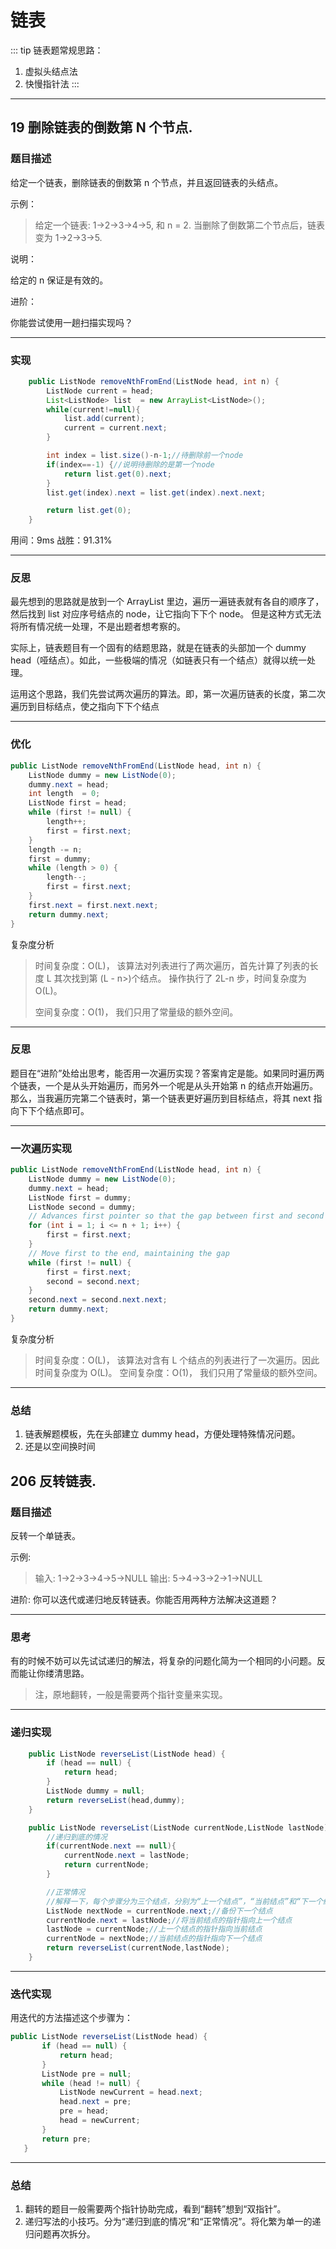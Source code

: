 # 链表

::: tip 链表题常规思路：

1. 虚拟头结点法
2. 快慢指针法
   :::

---

## 19 删除链表的倒数第 N 个节点.

### 题目描述

给定一个链表，删除链表的倒数第 n 个节点，并且返回链表的头结点。

示例：

> 给定一个链表: 1->2->3->4->5, 和 n = 2.
> 当删除了倒数第二个节点后，链表变为 1->2->3->5.

说明：

给定的 n 保证是有效的。

进阶：

你能尝试使用一趟扫描实现吗？

---

### 实现

```java
    public ListNode removeNthFromEnd(ListNode head, int n) {
        ListNode current = head;
        List<ListNode> list  = new ArrayList<ListNode>();
        while(current!=null){
            list.add(current);
            current = current.next;
        }

        int index = list.size()-n-1;//待删除前一个node
        if(index==-1) {//说明待删除的是第一个node
            return list.get(0).next;
        }
        list.get(index).next = list.get(index).next.next;

        return list.get(0);
    }
```

用间：9ms
战胜：91.31%

---

### 反思

最先想到的思路就是放到一个 ArrayList 里边，遍历一遍链表就有各自的顺序了，然后找到 list 对应序号结点的 node，让它指向下下个 node。
但是这种方式无法将所有情况统一处理，不是出题者想考察的。

实际上，链表题目有一个固有的结题思路，就是在链表的头部加一个 dummy head（哑结点）。如此，一些极端的情况（如链表只有一个结点）就得以统一处理。

运用这个思路，我们先尝试两次遍历的算法。即，第一次遍历链表的长度，第二次遍历到目标结点，使之指向下下个结点

---

### 优化

```java
public ListNode removeNthFromEnd(ListNode head, int n) {
    ListNode dummy = new ListNode(0);
    dummy.next = head;
    int length  = 0;
    ListNode first = head;
    while (first != null) {
        length++;
        first = first.next;
    }
    length -= n;
    first = dummy;
    while (length > 0) {
        length--;
        first = first.next;
    }
    first.next = first.next.next;
    return dummy.next;
}
```

复杂度分析

> 时间复杂度：O(L)，
> 该算法对列表进行了两次遍历，首先计算了列表的长度 L 其次找到第 (L - n>)个结点。 操作执行了 2L-n 步，时间复杂度为 O(L)。
>
> 空间复杂度：O(1)，
> 我们只用了常量级的额外空间。

---

### 反思

题目在“进阶”处给出思考，能否用一次遍历实现？答案肯定是能。如果同时遍历两个链表，一个是从头开始遍历，而另外一个呢是从头开始第 n 的结点开始遍历。那么，当我遍历完第二个链表时，第一个链表更好遍历到目标结点，将其 next 指向下下个结点即可。

---

### 一次遍历实现

```java
public ListNode removeNthFromEnd(ListNode head, int n) {
    ListNode dummy = new ListNode(0);
    dummy.next = head;
    ListNode first = dummy;
    ListNode second = dummy;
    // Advances first pointer so that the gap between first and second is n nodes apart
    for (int i = 1; i <= n + 1; i++) {
        first = first.next;
    }
    // Move first to the end, maintaining the gap
    while (first != null) {
        first = first.next;
        second = second.next;
    }
    second.next = second.next.next;
    return dummy.next;
}
```

复杂度分析

> 时间复杂度：O(L)，
> 该算法对含有 L 个结点的列表进行了一次遍历。因此时间复杂度为 O(L)。
> 空间复杂度：O(1)，
> 我们只用了常量级的额外空间。

---

### 总结

1. 链表解题模板，先在头部建立 dummy head，方便处理特殊情况问题。
2. 还是以空间换时间

## 206 反转链表.

### 题目描述

反转一个单链表。

示例:

> 输入: 1->2->3->4->5->NULL
> 输出: 5->4->3->2->1->NULL

进阶:
你可以迭代或递归地反转链表。你能否用两种方法解决这道题？

---

### 思考

有的时候不妨可以先试试递归的解法，将复杂的问题化简为一个相同的小问题。反而能让你缕清思路。

> 注，原地翻转，一般是需要两个指针变量来实现。

---

### 递归实现

```java
	public ListNode reverseList(ListNode head) {
        if (head == null) {
            return head;
        }
        ListNode dummy = null;
        return reverseList(head,dummy);
    }

    public ListNode reverseList(ListNode currentNode,ListNode lastNode){
        //递归到底的情况
        if(currentNode.next == null){
            currentNode.next = lastNode;
            return currentNode;
        }

        //正常情况
        //解释一下，每个步骤分为三个结点，分别为“上一个结点”，“当前结点”和“下一个结点”
        ListNode nextNode = currentNode.next;//备份下一个结点
        currentNode.next = lastNode;//将当前结点的指针指向上一个结点
        lastNode = currentNode;//上一个结点的指针指向当前结点
        currentNode = nextNode;//当前结点的指针指向下一个结点
        return reverseList(currentNode,lastNode);
    }
```

---

### 迭代实现

用迭代的方法描述这个步骤为：

```java
public ListNode reverseList(ListNode head) {
       if (head == null) {
           return head;
       }
       ListNode pre = null;
       while (head != null) {
           ListNode newCurrent = head.next;
           head.next = pre;
           pre = head;
           head = newCurrent;
       }
       return pre;
   }
```

---

### 总结

1. 翻转的题目一般需要两个指针协助完成，看到“翻转”想到“双指针”。
2. 递归写法的小技巧。分为“递归到底的情况”和“正常情况”。将化繁为单一的递归问题再次拆分。












<comment-comment/>